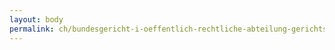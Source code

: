 ```yaml
---
layout: body
permalink: ch/bundesgericht-i-oeffentlich-rechtliche-abteilung-gerichtsschreiber/
---
```


